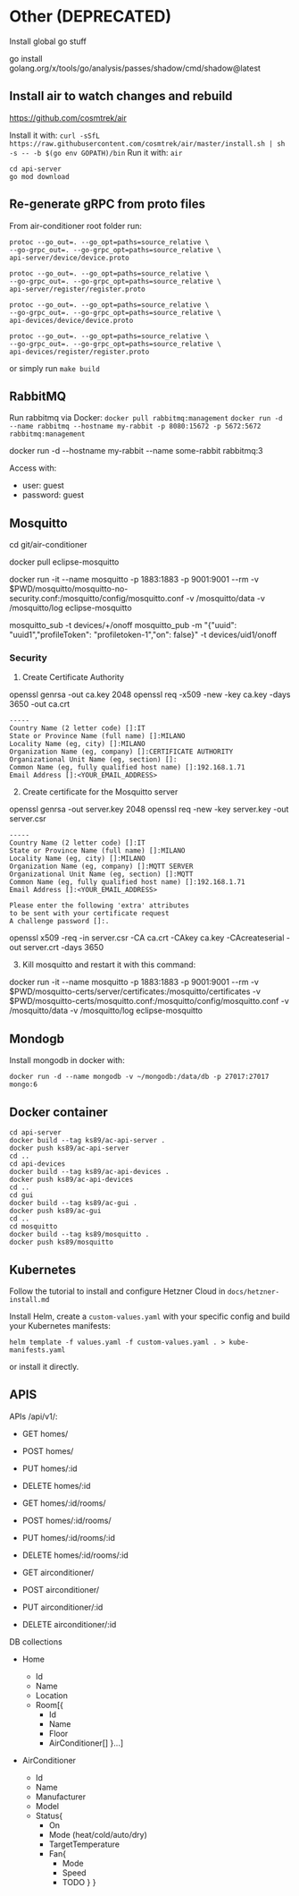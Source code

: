 # Other (DEPRECATED)


Install global go stuff

go install golang.org/x/tools/go/analysis/passes/shadow/cmd/shadow@latest

## Install air to watch changes and rebuild

https://github.com/cosmtrek/air

Install it with: `curl -sSfL https://raw.githubusercontent.com/cosmtrek/air/master/install.sh | sh -s -- -b $(go env GOPATH)/bin`
Run it with: `air`

```
cd api-server
go mod download
```


## Re-generate gRPC from proto files

From air-conditioner root folder run:

```
protoc --go_out=. --go_opt=paths=source_relative \
--go-grpc_out=. --go-grpc_opt=paths=source_relative \
api-server/device/device.proto

protoc --go_out=. --go_opt=paths=source_relative \
--go-grpc_out=. --go-grpc_opt=paths=source_relative \
api-server/register/register.proto

protoc --go_out=. --go_opt=paths=source_relative \
--go-grpc_out=. --go-grpc_opt=paths=source_relative \
api-devices/device/device.proto

protoc --go_out=. --go_opt=paths=source_relative \
--go-grpc_out=. --go-grpc_opt=paths=source_relative \
api-devices/register/register.proto
```

or simply run `make build`


## RabbitMQ
Run rabbitmq via Docker:
`docker pull rabbitmq:management`
`docker run -d --name rabbitmq --hostname my-rabbit -p 8080:15672 -p 5672:5672 rabbitmq:management`


docker run -d --hostname my-rabbit --name some-rabbit rabbitmq:3

Access with:
- user: guest
- password: guest


## Mosquitto
cd git/air-conditioner

docker pull eclipse-mosquitto

docker run -it --name mosquitto -p 1883:1883 -p 9001:9001 --rm -v $PWD/mosquitto/mosquitto-no-security.conf:/mosquitto/config/mosquitto.conf -v /mosquitto/data -v /mosquitto/log eclipse-mosquitto

mosquitto_sub -t devices/+/onoff
mosquitto_pub -m "{\"uuid\": \"uuid1\",\"profileToken\": \"profiletoken-1\",\"on\": false}" -t devices/uid1/onoff


### Security

1. Create Certificate Authority

openssl genrsa -out ca.key 2048
openssl req -x509 -new -key ca.key -days 3650 -out ca.crt

  ```
  -----
  Country Name (2 letter code) []:IT
  State or Province Name (full name) []:MILANO
  Locality Name (eg, city) []:MILANO
  Organization Name (eg, company) []:CERTIFICATE AUTHORITY
  Organizational Unit Name (eg, section) []:
  Common Name (eg, fully qualified host name) []:192.168.1.71
  Email Address []:<YOUR_EMAIL_ADDRESS>
  ```

2. Create certificate for the Mosquitto server

openssl genrsa -out server.key 2048
openssl req -new -key server.key -out server.csr

  ```
  -----
  Country Name (2 letter code) []:IT
  State or Province Name (full name) []:MILANO
  Locality Name (eg, city) []:MILANO
  Organization Name (eg, company) []:MQTT SERVER
  Organizational Unit Name (eg, section) []:MQTT
  Common Name (eg, fully qualified host name) []:192.168.1.71
  Email Address []:<YOUR_EMAIL_ADDRESS>
  
  Please enter the following 'extra' attributes
  to be sent with your certificate request
  A challenge password []:.
  ```

openssl x509 -req -in server.csr -CA ca.crt -CAkey ca.key -CAcreateserial -out server.crt -days 3650

3. Kill mosquitto and restart it with this command:

docker run -it --name mosquitto -p 1883:1883 -p 9001:9001 --rm -v $PWD/mosquitto-certs/server/certificates:/mosquitto/certificates -v $PWD/mosquitto-certs/mosquitto.conf:/mosquitto/config/mosquitto.conf -v /mosquitto/data -v /mosquitto/log eclipse-mosquitto


## Mondogb

Install mongodb in docker with:

```
docker run -d --name mongodb -v ~/mongodb:/data/db -p 27017:27017 mongo:6
```


## Docker container

```
cd api-server
docker build --tag ks89/ac-api-server .
docker push ks89/ac-api-server
cd ..
cd api-devices
docker build --tag ks89/ac-api-devices .
docker push ks89/ac-api-devices
cd ..
cd gui
docker build --tag ks89/ac-gui .
docker push ks89/ac-gui
cd ..
cd mosquitto
docker build --tag ks89/mosquitto .
docker push ks89/mosquitto
```


## Kubernetes

Follow the tutorial to install and configure Hetzner Cloud in `docs/hetzner-install.md`

Install Helm, create a `custom-values.yaml` with your specific config and build your Kubernetes manifests:

```
helm template -f values.yaml -f custom-values.yaml . > kube-manifests.yaml
```

or install it directly.


## APIS

APIs /api/v1/:

- GET homes/
- POST homes/
- PUT homes/:id
- DELETE homes/:id
- GET homes/:id/rooms/
- POST homes/:id/rooms/
- PUT homes/:id/rooms/:id
- DELETE homes/:id/rooms/:id

- GET airconditioner/
- POST airconditioner/
- PUT airconditioner/:id
- DELETE airconditioner/:id


DB collections

- Home
    - Id
    - Name
    - Location
    - Room[{
        - Id
        - Name
        - Floor
        - AirConditioner[]
          }...]

- AirConditioner
    - Id
    - Name
    - Manufacturer
    - Model
    - Status{
        - On
        - Mode (heat/cold/auto/dry)
        - TargetTemperature
        - Fan{
            - Mode
            - Speed
            - TODO
              }
              }
  
